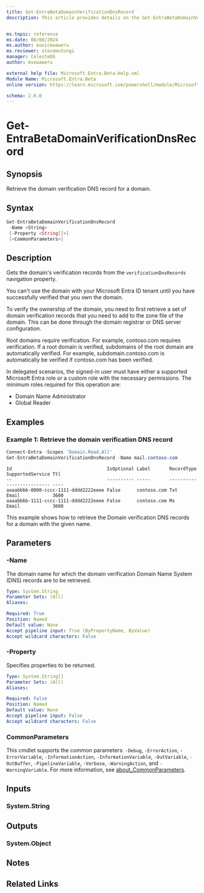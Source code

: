 ```yaml
---
title: Get-EntraBetaDomainVerificationDnsRecord
description: This article provides details on the Get-EntraBetaDomainVerificationDnsRecord command.


ms.topic: reference
ms.date: 08/08/2024
ms.author: eunicewaweru
ms.reviewer: stevemutungi
manager: CelesteDG
author: msewaweru

external help file: Microsoft.Entra.Beta-Help.xml
Module Name: Microsoft.Entra.Beta
online version: https://learn.microsoft.com/powershell/module/Microsoft.Entra.Beta/Get-EntraBetaDomainVerificationDnsRecord

schema: 2.0.0
---
```


# Get-EntraBetaDomainVerificationDnsRecord

## Synopsis

Retrieve the domain verification DNS record for a domain.

## Syntax

```powershell
Get-EntraBetaDomainVerificationDnsRecord
 -Name <String>
 [-Property <String[]>]
 [<CommonParameters>]
```

## Description

Gets the domain's verification records from the `verificationDnsRecords` navigation property.

You can't use the domain with your Microsoft Entra ID tenant until you have successfully verified that you own the domain.

To verify the ownership of the domain, you need to first retrieve a set of domain verification records that you need to add to the zone file of the domain. This can be done through the domain registrar or DNS server configuration.

Root domains require verification. For example, contoso.com requires verification. If a root domain is verified, subdomains of the root domain are automatically verified. For example, subdomain.contoso.com is automatically be verified if contoso.com has been verified.

In delegated scenarios, the signed-in user must have either a supported Microsoft Entra role or a custom role with the necessary permissions. The minimum roles required for this operation are:

- Domain Name Administrator
- Global Reader

## Examples

### Example 1: Retrieve the domain verification DNS record

```powershell
Connect-Entra -Scopes 'Domain.Read.All'
Get-EntraBetaDomainVerificationDnsRecord -Name mail.contoso.com
```

```Output
Id                                   IsOptional Label       RecordType SupportedService Ttl
--                                   ---------- -----       ---------- ---------------- ----
aaaabbbb-0000-cccc-1111-dddd2222eeee False      contoso.com Txt        Email            3600
aaaabbbb-1111-cccc-1111-dddd2222eeee False      contoso.com Mx         Email            3600
```

This example shows how to retrieve the Domain verification DNS records for a domain with the given name.

## Parameters

### -Name

The domain name for which the domain verification Domain Name System (DNS) records are to be retrieved.

```yaml
Type: System.String
Parameter Sets: (All)
Aliases:

Required: True
Position: Named
Default value: None
Accept pipeline input: True (ByPropertyName, ByValue)
Accept wildcard characters: False
```

### -Property

Specifies properties to be returned.

```yaml
Type: System.String[]
Parameter Sets: (All)
Aliases:

Required: False
Position: Named
Default value: None
Accept pipeline input: False
Accept wildcard characters: False
```

### CommonParameters

This cmdlet supports the common parameters: `-Debug`, `-ErrorAction`, `-ErrorVariable`, `-InformationAction`, `-InformationVariable`, `-OutVariable`, `-OutBuffer`, `-PipelineVariable`, `-Verbose`, `-WarningAction`, and `-WarningVariable`. For more information, see [about_CommonParameters](https://go.microsoft.com/fwlink/?LinkID=113216).

## Inputs

### System.String

## Outputs

### System.Object

## Notes

## Related Links
